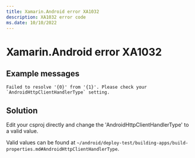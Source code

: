 ```yaml
---
title: Xamarin.Android error XA1032
description: XA1032 error code
ms.date: 10/10/2022
---
```

# Xamarin.Android error XA1032

## Example messages

```
Failed to resolve '{0}' from '{1}'. Please check your `AndroidHttpClientHandlerType` setting.
```

## Solution

Edit your csproj directly and change the 'AndroidHttpClientHandlerType' to
a valid value.

Valid values can be found at `~/android/deploy-test/building-apps/build-properties.md#AndroidHttpClientHandlerType`.